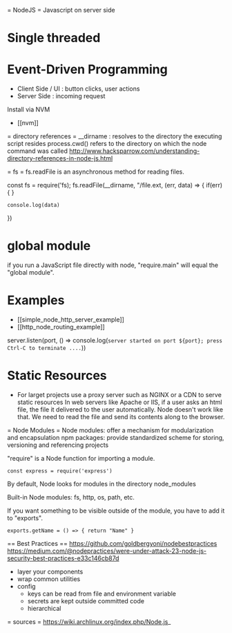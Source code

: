 = NodeJS =
Javascript on server side

# Single threaded

# Event-Driven Programming
- Client Side / UI : button clicks, user actions
- Server Side : incoming request

Install via NVM
* [[nvm]]

= directory references =
__dirname : resolves to the directory the executing script resides
process.cwd() refers to the directory on which the node command was called
http://www.hacksparrow.com/understanding-directory-references-in-node-js.html

= fs =
fs.readFile is an asynchronous method for reading files.

const fs = require('fs);
fs.readFile(__dirname, "/file.ext, (err, data) => {
	if(err) { }

	console.log(data)

})


# global module
if you run a JavaScript file directly with node, "require.main" will equal the "global module".




# Examples
* [[simple_node_http_server_example]]
* [[http_node_routing_example]]

server.listen(port, () => console.log(`server started on port ${port}; press Ctrl-C to terminate ....`))


# Static Resources
- For larget projects use a proxy server such as NGINX or a CDN to serve static resources
In web servers like Apache or IIS, if a user asks an html file, the file it delivered to the user automatically. Node doesn't work like that. We need to read the file and send its contents along to the browser.


= Node Modules =
Node modules: offer a mechanism for modularization and encapsulation
npm packages: provide standardized scheme for storing, versioning and referencing projects

"require" is a Node function for importing a module.

	const express = require('express')

By default, Node looks for modules in the directory node_modules

Built-in Node modules: fs, http, os, path, etc.

If you want something to be visible outside of the module, you have to add it to "exports".

	exports.getName = () => { return "Name" }

== Best Practices ==
https://github.com/goldbergyoni/nodebestpractices
https://medium.com/@nodepractices/were-under-attack-23-node-js-security-best-practices-e33c146cb87d

* layer your components
* wrap common utilities
* config
  - keys can be read from file and environment variable
  - secrets are kept outside committed code
  - hierarchical

= sources =
https://wiki.archlinux.org/index.php/Node.js_
